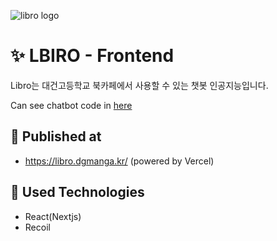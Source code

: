 ![libro logo](LOGO.png)

# ✨ LBIRO - Frontend

Libro는 대건고등학교 북카페에서 사용할 수 있는 챗봇 인공지능입니다.

Can see chatbot code in [here](https://github.com/II-DW/LIBRO)

## 📌 Published at
- https://libro.dgmanga.kr/
(powered by Vercel)

## 📌 Used Technologies
- React(Nextjs)
- Recoil
